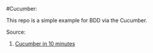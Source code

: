 #Cucumber:

This repo is a simple example for BDD via the Cucumber.

Source:

1. [Cucumber in 10 minutes](https://docs.cucumber.io/guides/10-minute-tutorial/)
